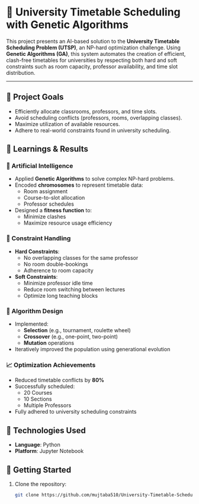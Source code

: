 # 🧬 University Timetable Scheduling with Genetic Algorithms

This project presents an AI-based solution to the **University Timetable Scheduling Problem (UTSP)**, an NP-hard optimization challenge. Using **Genetic Algorithms (GA)**, this system automates the creation of efficient, clash-free timetables for universities by respecting both hard and soft constraints such as room capacity, professor availability, and time slot distribution.

---



## 🎯 Project Goals

- Efficiently allocate classrooms, professors, and time slots.
- Avoid scheduling conflicts (professors, rooms, overlapping classes).
- Maximize utilization of available resources.
- Adhere to real-world constraints found in university scheduling.



## 🧠 Learnings & Results

### 🤖 Artificial Intelligence
- Applied **Genetic Algorithms** to solve complex NP-hard problems.
- Encoded **chromosomes** to represent timetable data:
  - Room assignment
  - Course-to-slot allocation
  - Professor schedules
- Designed a **fitness function** to:
  - Minimize clashes
  - Maximize resource usage efficiency

### 📐 Constraint Handling
- **Hard Constraints**:
  - No overlapping classes for the same professor
  - No room double-bookings
  - Adherence to room capacity
- **Soft Constraints**:
  - Minimize professor idle time
  - Reduce room switching between lectures
  - Optimize long teaching blocks

### 🔬 Algorithm Design
- Implemented:
  - **Selection** (e.g., tournament, roulette wheel)
  - **Crossover** (e.g., one-point, two-point)
  - **Mutation** operations
- Iteratively improved the population using generational evolution

### 📈 Optimization Achievements
- Reduced timetable conflicts by **80%**
- Successfully scheduled:
  - 20 Courses
  - 10 Sections
  - Multiple Professors
- Fully adhered to university scheduling constraints



## 🧩 Technologies Used

- **Language**: Python
- **Platform**: Jupyter Notebook




## 🚀 Getting Started

1. Clone the repository:
   ```bash
   git clone https://github.com/mujtaba510/University-Timetable-Scheduling-with-Genetic-Algorithms.git


